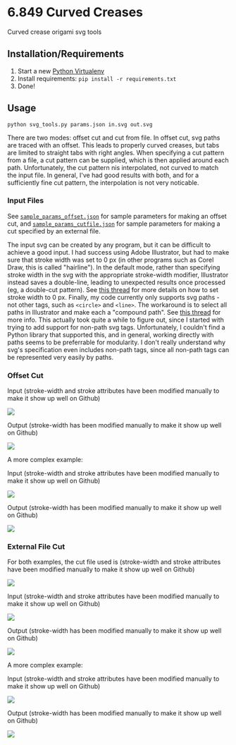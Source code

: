 # 6.849 Curved Creases #
Curved crease origami svg tools

## Installation/Requirements ##

1. Start a new [Python Virtualenv](http://python-guide-pt-br.readthedocs.io/en/latest/dev/virtualenvs/)
2. Install requirements: `pip install -r requirements.txt`
3. Done!

## Usage ##

`python svg_tools.py params.json in.svg out.svg`

There are two modes: offset cut and cut from file. In offset cut, svg paths are traced with an offset. This leads to properly curved creases, but tabs are limited to straight tabs with right angles. When specifying a cut pattern from a file, a cut pattern can be supplied, which is then applied around each path. Unfortunately, the cut pattern nis interpolated, not curved to match the input file. In general, I've had good results with both, and for a sufficiently fine cut pattern, the interpolation is not very noticable.

### Input Files ###

See [`sample_params_offset.json`](sample_params_offset.json) for sample parameters for making an offset cut, and [`sample_params_cutfile.json`](sample_params_cutfile.json) for sample parameters for making a cut specified by an external file.

The input svg can be created by any program, but it can be difficult to achieve a good input. I had success using Adobe Illustrator, but had to make sure that stroke width was set to 0 px (in other programs such as Corel Draw, this is called "hairline"). In the default mode, rather than specifying stroke width in the svg with the appropriate stroke-width modifier, Illustrator instead saves a double-line, leading to unexpected results once processed (eg, a double-cut pattern). See [this thread](https://forums.adobe.com/thread/973450) for more details on how to set stroke width to 0 px. Finally, my code currently only supports svg paths - not other tags, such as `<circle>` and `<line>`. The workaround is to select all paths in Illustrator and make each a "compound path". See [this thread](http://stackoverflow.com/questions/7378742/use-adobe-illustrator-to-create-svg-path-using-move-to-commands) for more info. This actually took quite a while to figure out, since I started with trying to add support for non-path svg tags. Unfortunately, I couldn't find a Python library that supported this, and in general, working directly with paths seems to be preferrable for modularity. I don't really understand why svg's specification even includes non-path tags, since all non-path tags can be represented very easily by paths.

### Offset Cut ###

Input (stroke-width and stroke attributes have been modified manually to make it show up well on Github)

![](https://lycarter.github.io/6.849-curved-creases/circle.svg)

Output (stroke-width has been modified manually to make it show up well on Github)

![](https://lycarter.github.io/6.849-curved-creases/circle_out.svg)

A more complex example:

Input (stroke-width and stroke attributes have been modified manually to make it show up well on Github)

![](https://lycarter.github.io/6.849-curved-creases/circles.svg)

Output (stroke-width has been modified manually to make it show up well on Github)

![](https://lycarter.github.io/6.849-curved-creases/circles_out.svg)


### External File Cut ###

For both examples, the cut file used is (stroke-width and stroke attributes have been modified manually to make it show up well on Github)

![](https://lycarter.github.io/6.849-curved-creases/cut_spec.svg)

Input (stroke-width and stroke attributes have been modified manually to make it show up well on Github)

![](https://lycarter.github.io/6.849-curved-creases/circle.svg)

Output (stroke-width has been modified manually to make it show up well on Github)

![](https://lycarter.github.io/6.849-curved-creases/circle_cutfile.svg)

A more complex example:

Input (stroke-width and stroke attributes have been modified manually to make it show up well on Github)

![](https://lycarter.github.io/6.849-curved-creases/circles.svg)

Output (stroke-width has been modified manually to make it show up well on Github)

![](https://lycarter.github.io/6.849-curved-creases/circles_cutfile.svg)
